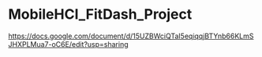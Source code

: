 # MobileHCI_FitDash_Project
https://docs.google.com/document/d/15UZBWciQTaI5eqiqqjBTYnb66KLmSJHXPLMua7-oC6E/edit?usp=sharing
